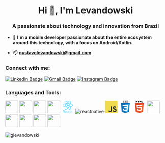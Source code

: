 <h1 align="center">Hi 👋, I'm Levandowski</h1>
<h3 align="center">A passionate about technology and innovation from Brazil</h3>

- 💬 **I'm a mobile developer passionate about the entire ecosystem around this technology, with a focus on Android/Kotlin.**

- 📫 **gustavolevandowski@gmail.com**

<h3 align="left">Connect with me:</h3>

[![Linkedin Badge](https://img.shields.io/badge/-Gustavo%20Levandowski-blue?style=flat-square&logo=Linkedin&logoColor=white&link=https://www.linkedin.com/in/gustavo-levandowski/)](https://www.linkedin.com/in/gustavo-levandowski/) [![Gmail Badge](https://img.shields.io/badge/-gustavolevandowski@gmail.com-c14438?style=flat-square&logo=Gmail&logoColor=white&link=mailto:gustavolevandowski@gmail.com)](mailto:gustavolevandowski@gmail.com) [![Instagram Badge](https://img.shields.io/badge/levandowski.dev-%23E4405F.svg?&style=flat-square&logo=instagram&logoColor=white)](https://www.instagram.com/levandowski.dev/)

<h3 align="left">Languages and Tools:</h3>
<p align="left"> 
  <img src="https://cdn.jsdelivr.net/gh/devicons/devicon/icons/android/android-original-wordmark.svg" width="40" height="40" style"{padding-right=200px}"/> 
  <img src="https://cdn.jsdelivr.net/gh/devicons/devicon/icons/kotlin/kotlin-original-wordmark.svg" width="40" height="40" /> 
  <img src="https://cdn.jsdelivr.net/gh/devicons/devicon/icons/flutter/flutter-original.svg" width="40" height="40" />
  <img src="https://cdn.jsdelivr.net/gh/devicons/devicon/icons/dart/dart-original-wordmark.svg" width="40" height="40" />
  <img src="https://raw.githubusercontent.com/devicons/devicon/master/icons/react/react-original-wordmark.svg" alt="react" width="40" height="40"/> 
  <img src="https://reactnative.dev/img/header_logo.svg" alt="reactnative" width="40" height="40"/>
  <img src="https://raw.githubusercontent.com/devicons/devicon/master/icons/javascript/javascript-original.svg" alt="javascript" width="40" height="40"/> 
  <img src="https://raw.githubusercontent.com/devicons/devicon/master/icons/css3/css3-original-wordmark.svg" alt="css3" width="40" height="40"/> 
  <img src="https://raw.githubusercontent.com/devicons/devicon/master/icons/html5/html5-original-wordmark.svg" alt="html5" width="40" height="40"/>
  <img src="https://cdn.jsdelivr.net/gh/devicons/devicon/icons/python/python-original-wordmark.svg" width="40" height="40"/>
  <img src="https://cdn.jsdelivr.net/gh/devicons/devicon/icons/firebase/firebase-plain-wordmark.svg" width="40" height="40"/> 
  <img src="https://cdn.jsdelivr.net/gh/devicons/devicon/icons/codecov/codecov-plain.svg" width="40" height="40" />
  <img src="https://cdn.jsdelivr.net/gh/devicons/devicon/icons/gradle/gradle-plain-wordmark.svg" width="40" height="40"/>
  <img src="https://cdn.jsdelivr.net/gh/devicons/devicon/icons/circleci/circleci-plain-wordmark.svg" width="40" height="40" />
</p>

<p><img align="left" src="https://github-readme-stats.vercel.app/api/top-langs/?username=glevandowski&layout=compact&hide=java" alt="glevandowski"/></p>
